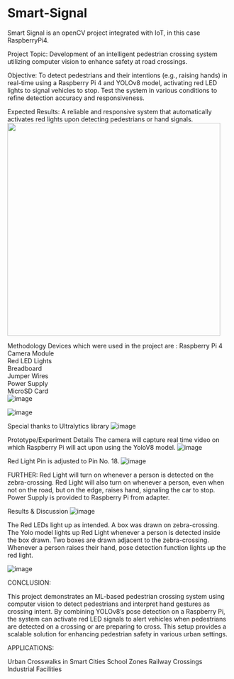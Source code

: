 # Smart-Signal
Smart Signal is an openCV project integrated with IoT, in this case RaspberryPi4. 

Project Topic:
 Development of an intelligent pedestrian crossing system utilizing computer vision to enhance safety at road crossings.

Objective: 
To detect pedestrians and their intentions (e.g., raising hands) in real-time using a Raspberry Pi 4 and YOLOv8 model, activating red LED lights to signal vehicles to stop.
Test the system in various conditions to refine detection accuracy and responsiveness.

Expected Results:
A reliable and responsive system that automatically activates red lights upon detecting pedestrians or hand signals.
<img src="https://github.com/user-attachments/assets/4e720823-c4d4-451c-a6bc-086e2f202d29" width="480">


Methodology
Devices which were used in the project are :
 Raspberry Pi 4  
 Camera Module  
 Red LED Lights  
 Breadboard  
 Jumper Wires  
 Power Supply  
 MicroSD Card  
![image](https://github.com/user-attachments/assets/cdfc0820-48c5-43e7-a44e-be8205be757c)


![image](https://github.com/user-attachments/assets/b67243f9-0dd1-4046-9f42-98b5a4ec9cb9)

Special thanks to Ultralytics library
![image](https://github.com/user-attachments/assets/0bc4e8fc-3d9e-4759-a940-9a9d79e26c1d)


Prototype/Experiment Details
The camera will capture real time video on which Raspberry Pi will act upon using the YoloV8 model.
![image](https://github.com/user-attachments/assets/377e9c18-38e5-4066-b3ac-bb3b3ef591e3)

Red Light Pin is adjusted to Pin No. 18.
![image](https://github.com/user-attachments/assets/5894312a-1842-42af-8fcb-8a06cfb09728)



FURTHER:
Red Light will turn on whenever a person is detected on the zebra-crossing.
Red Light will also turn on whenever a person, even when not on the road, but on the edge, raises hand, signaling the car to stop.
Power Supply is provided to Raspberry Pi from adapter.

Results & Discussion
![image](https://github.com/user-attachments/assets/11cf81c7-1205-4464-89dc-c6ae0ec1001b)

The Red LEDs light up as intended. A box was drawn on zebra-crossing. The Yolo model lights up Red Light whenever a person is detected inside the box drawn.
Two boxes are drawn adjacent to the zebra-crossing. Whenever a person raises their hand, pose detection function lights up the red light.



![image](https://github.com/user-attachments/assets/1f136c3b-a8c4-4a14-9b04-9a4ab4f087fe)




CONCLUSION:
 
This project demonstrates an ML-based pedestrian crossing system using computer vision to detect pedestrians and interpret hand gestures as crossing intent. By combining YOLOv8’s pose detection on a Raspberry Pi, the system can activate red LED signals to alert vehicles when pedestrians are detected on a crossing or are preparing to cross. This setup provides a  scalable solution for enhancing pedestrian safety in various urban settings. 

APPLICATIONS:
 
Urban Crosswalks in Smart Cities
School Zones
Railway Crossings
Industrial Facilities





